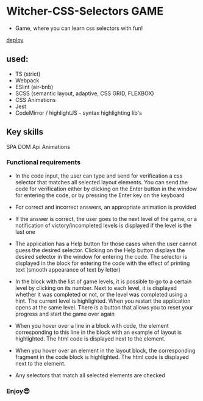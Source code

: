 # Witcher-CSS-Selectors GAME

* Game, where you can learn css selectors with fun!

[deploy](https://glitch-surfer.github.io/Witcher-CSS-Selectors/deploy/)

## used:
- TS (strict)
- Webpack
- ESlint (air-bnb)
- SCSS (semantic layout, adaptive, CSS GRID, FLEXBOX)
- CSS Animations
- Jest
- CodeMirror / highlightJS - syntax highlighting lib's

## Key skills
SPA
DOM Api
Animations


### Functional requirements

- In the code input, the user can type and send for verification a css selector that matches all selected layout elements. You can send the code for verification either by clicking on the Enter button in the window for entering the code, or by pressing the Enter key on the keyboard 

- For correct and incorrect answers, an appropriate animation is provided

- If the answer is correct, the user goes to the next level of the game, or a notification of victory/incompleted levels is displayed if the level is the last one

- The application has a Help button for those cases when the user cannot guess the desired selector. Clicking on the Help button displays the desired selector in the window for entering the code. The selector is displayed in the block for entering the code with the effect of printing text (smooth appearance of text by letter)

- In the block with the list of game levels, it is possible to go to a certain level by clicking on its number. Next to each level, it is displayed whether it was completed or not, or the level was completed using a hint. The current level is highlighted. When you restart the application opens at the same level. There is a button that allows you to reset your progress and start the game over again

- When you hover over a line in a block with code, the element corresponding to this line in the block with an example of layout is highlighted. The html code is displayed next to the element.

- When you hover over an element in the layout block, the corresponding fragment in the code block is highlighted. The html code is displayed next to the element.

- Any selectors that match all selected elements are checked

### Enjoy😎 
